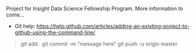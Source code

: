 Project for Insight Data Science Fellowship Program.
More information to come...

- Git help: https://help.github.com/articles/adding-an-existing-project-to-github-using-the-command-line/

> git add .
> git commit -m "message here"
> git push -u origin master